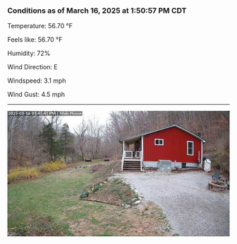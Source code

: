 ### Conditions as of March 16, 2025 at 1:50:57 PM CDT 

Temperature: 56.70 &deg;F

Feels like: 56.70 &deg;F

Humidity: 72%

Wind Direction: E

Windspeed: 3.1 mph

Wind Gust: 4.5 mph

---

<img src="./images/latest.jpeg"/>

